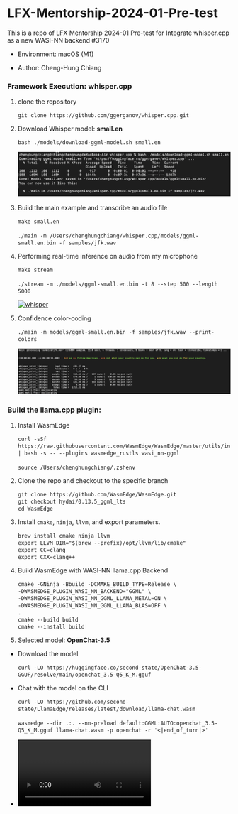 # LFX-Mentorship-2024-01-Pre-test

This is a repo of LFX Mentorship 2024-01 Pre-test for Integrate whisper.cpp as a new WASI-NN backend #3170

- Environment: macOS (M1)

- Author: Cheng-Hung Chiang

### Framework Execution: whisper.cpp

1. clone the repository
    ```
    git clone https://github.com/ggerganov/whisper.cpp.git
    ```
2. Download Whisper model: **small.en**
    ```
    bash ./models/download-ggml-model.sh small.en
    ```

    ![small_en](./images/small_en.png)

3. Build the main example and transcribe an audio file
    ```
    make small.en

    ./main -m /Users/chenghungchiang/whisper.cpp/models/ggml-small.en.bin -f samples/jfk.wav
    ```

4. Performing real-time inference on audio from my microphone

    ```
    make stream

    ./stream -m ./models/ggml-small.en.bin -t 8 --step 500 --length 5000
    ```

    [![whisper](https://imgur.com/a/NUmCPNI.png)](https://imgur.com/a/NUmCPNI)

5. Confidence color-coding

    ```
    ./main -m models/ggml-small.en.bin -f samples/jfk.wav --print-colors
    ```

    ![print-colors.png](./images/print-colors.png)

### Build the llama.cpp plugin:

1. Install WasmEdge
    ```
    curl -sSf https://raw.githubusercontent.com/WasmEdge/WasmEdge/master/utils/install.sh | bash -s -- --plugins wasmedge_rustls wasi_nn-ggml

    source /Users/chenghungchiang/.zshenv
    ```

2. Clone the repo and checkout to the specific branch
    ```
    git clone https://github.com/WasmEdge/WasmEdge.git
    git checkout hydai/0.13.5_ggml_lts
    cd WasmEdge
    ```

3. Install `cmake`, `ninja`, `llvm`, and export parameters.
    ```
    brew install cmake ninja llvm
    export LLVM_DIR="$(brew --prefix)/opt/llvm/lib/cmake"
    export CC=clang
    export CXX=clang++
    ```

4. Build WasmEdge with WASI-NN llama.cpp Backend
    ```
    cmake -GNinja -Bbuild -DCMAKE_BUILD_TYPE=Release \
    -DWASMEDGE_PLUGIN_WASI_NN_BACKEND="GGML" \
    -DWASMEDGE_PLUGIN_WASI_NN_GGML_LLAMA_METAL=ON \
    -DWASMEDGE_PLUGIN_WASI_NN_GGML_LLAMA_BLAS=OFF \
    .
    cmake --build build
    cmake --install build
    ```

5. Selected model: **OpenChat-3.5**
- Download the model
    ```
    curl -LO https://huggingface.co/second-state/OpenChat-3.5-GGUF/resolve/main/openchat_3.5-Q5_K_M.gguf
    ```
- Chat with the model on the CLI
    ```
    curl -LO https://github.com/second-state/LlamaEdge/releases/latest/download/llama-chat.wasm

    wasmedge --dir .:. --nn-preload default:GGML:AUTO:openchat_3.5-Q5_K_M.gguf llama-chat.wasm -p openchat -r '<|end_of_turn|>'
    ```
- ![OpenChat-3.5.mov](./videos/OpenChat-3.5.mov)